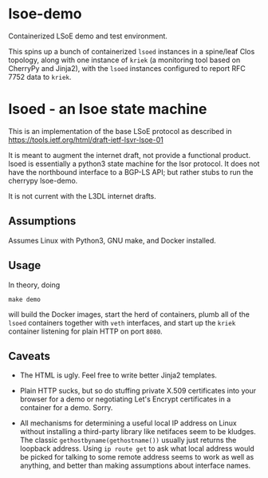 lsoe-demo
=========

Containerized LSoE demo and test environment.

This spins up a bunch of containerized `lsoed` instances in a
spine/leaf Clos topology, along with one instance of `kriek` (a
monitoring tool based on CherryPy and Jinja2), with the `lsoed`
instances configured to report RFC 7752 data to `kriek`.

lsoed - an lsoe state machine
=============================

This is an implementation of the base LSoE protocol as described in
https://tools.ietf.org/html/draft-ietf-lsvr-lsoe-01

It is meant to augment the internet draft, not provide a functional
product.  lsoed is essentially a python3 state machine for the lsor
protocol.  It does not have the northbound interface to a BGP-LS API;
but rather stubs to run the cherrypy lsoe-demo.

It is not current with the L3DL internet drafts.

Assumptions
-----------

Assumes Linux with Python3, GNU make, and Docker installed.

Usage
-----

In theory, doing

```
make demo
```

will build the Docker images, start the herd of containers, plumb all
of the `lsoed` containers together with `veth` interfaces, and start
up the `kriek` container listening for plain HTTP on port `8080`.

Caveats
-------

* The HTML is ugly.  Feel free to write better Jinja2 templates.

* Plain HTTP sucks, but so do stuffing private X.509 certificates
  into your browser for a demo or negotiating Let's Encrypt
  certificates in a container for a demo.  Sorry.

* All mechanisms for determining a useful local IP address on Linux
  without installing a third-party library like netifaces seem to be
  kludges.  The classic `gethostbyname(gethostname())` usually just
  returns the loopback address.  Using `ip route get` to ask what
  local address would be picked for talking to some remote address
  seems to work as well as anything, and better than making
  assumptions about interface names.
